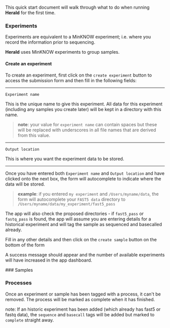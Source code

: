 This quick start document will walk through what to do when running **Herald** for the first time.

### Experiments

Experiments are equivalent to a MinKNOW experiment; i.e. where you record the information prior to sequencing.

**Herald** uses MinKNOW experiments to group samples.

#### Create an experiment

To create an experiment, first click on the `create experiment` button to access the submission form and then fill in the following fields:

---

`Experiment name`

This is the unique name to give this experiment. All data for this experiment (including any samples you create later) will be kept in a directory with this name.

> **note**: your value for `experiment name` can contain spaces but these will be replaced with underscores in all file names that are derived from this value.

---

`Output location`

This is where you want the experiment data to be stored.

---

Once you have entered both `Experiment name` and `Output location` and have clicked onto the next box, the form will autocomplete to indicate where the data will be stored.

> **example**: if you entered `my experiment` and `/Users/myname/data`, the form will autocomplete your `FAST5 data` directory to `/Users/myname/data/my_experiment/fast5_pass`

The app will also check the proposed directories - if `fast5_pass` or `fastq_pass` is found, the app will assume you are entering details for a historical experiment and will tag the sample as sequenced and basecalled already.

Fill in any other details and then click on the `create sample` button on the bottom of the form

A success message should appear and the number of available experiments will have increased in the app dashboard.

### Samples

### Processes

Once an experiment or sample has been tagged with a process, it can't be removed. The process will be marked as complete when it has finished.

note: If an historic experiment has been added (which already has fast5 or fastq data), the `sequence` and `basecall` tags will be added but marked to `complete` straight away.
